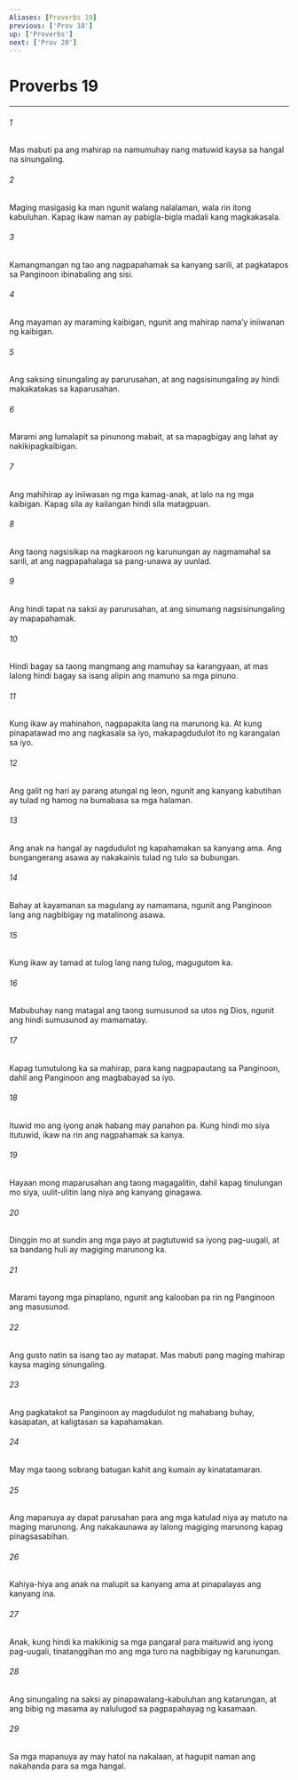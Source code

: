 ```yaml
---
Aliases: [Proverbs 19]
previous: ['Prov 18']
up: ['Proverbs']
next: ['Prov 20']
---
```

# Proverbs 19

***

###### 1
Mas mabuti pa ang mahirap na namumuhay nang matuwid kaysa sa hangal na sinungaling. 

###### 2
Maging masigasig ka man ngunit walang nalalaman, wala rin itong kabuluhan. Kapag ikaw naman ay pabigla-bigla madali kang magkakasala. 

###### 3
Kamangmangan ng tao ang nagpapahamak sa kanyang sarili, at pagkatapos sa Panginoon ibinabaling ang sisi. 

###### 4
Ang mayaman ay maraming kaibigan, ngunit ang mahirap namaʼy iniiwanan ng kaibigan. 

###### 5
Ang saksing sinungaling ay parurusahan, at ang nagsisinungaling ay hindi makakatakas sa kaparusahan. 

###### 6
Marami ang lumalapit sa pinunong mabait, at sa mapagbigay ang lahat ay nakikipagkaibigan. 

###### 7
Ang mahihirap ay iniiwasan ng mga kamag-anak, at lalo na ng mga kaibigan. Kapag sila ay kailangan hindi sila matagpuan. 

###### 8
Ang taong nagsisikap na magkaroon ng karunungan ay nagmamahal sa sarili, at ang nagpapahalaga sa pang-unawa ay uunlad. 

###### 9
Ang hindi tapat na saksi ay parurusahan, at ang sinumang nagsisinungaling ay mapapahamak. 

###### 10
Hindi bagay sa taong mangmang ang mamuhay sa karangyaan, at mas lalong hindi bagay sa isang alipin ang mamuno sa mga pinuno. 

###### 11
Kung ikaw ay mahinahon, nagpapakita lang na marunong ka. At kung pinapatawad mo ang nagkasala sa iyo, makapagdudulot ito ng karangalan sa iyo. 

###### 12
Ang galit ng hari ay parang atungal ng leon, ngunit ang kanyang kabutihan ay tulad ng hamog na bumabasa sa mga halaman. 

###### 13
Ang anak na hangal ay nagdudulot ng kapahamakan sa kanyang ama. Ang bungangerang asawa ay nakakainis tulad ng tulo sa bubungan. 

###### 14
Bahay at kayamanan sa magulang ay namamana, ngunit ang Panginoon lang ang nagbibigay ng matalinong asawa. 

###### 15
Kung ikaw ay tamad at tulog lang nang tulog, magugutom ka. 

###### 16
Mabubuhay nang matagal ang taong sumusunod sa utos ng Dios, ngunit ang hindi sumusunod ay mamamatay. 

###### 17
Kapag tumutulong ka sa mahirap, para kang nagpapautang sa Panginoon, dahil ang Panginoon ang magbabayad sa iyo. 

###### 18
Ituwid mo ang iyong anak habang may panahon pa. Kung hindi mo siya itutuwid, ikaw na rin ang nagpahamak sa kanya. 

###### 19
Hayaan mong maparusahan ang taong magagalitin, dahil kapag tinulungan mo siya, uulit-ulitin lang niya ang kanyang ginagawa. 

###### 20
Dinggin mo at sundin ang mga payo at pagtutuwid sa iyong pag-uugali, at sa bandang huli ay magiging marunong ka. 

###### 21
Marami tayong mga pinaplano, ngunit ang kalooban pa rin ng Panginoon ang masusunod. 

###### 22
Ang gusto natin sa isang tao ay matapat. Mas mabuti pang maging mahirap kaysa maging sinungaling. 

###### 23
Ang pagkatakot sa Panginoon ay magdudulot ng mahabang buhay, kasapatan, at kaligtasan sa kapahamakan. 

###### 24
May mga taong sobrang batugan kahit ang kumain ay kinatatamaran. 

###### 25
Ang mapanuya ay dapat parusahan para ang mga katulad niya ay matuto na maging marunong. Ang nakakaunawa ay lalong magiging marunong kapag pinagsasabihan. 

###### 26
Kahiya-hiya ang anak na malupit sa kanyang ama at pinapalayas ang kanyang ina. 

###### 27
Anak, kung hindi ka makikinig sa mga pangaral para maituwid ang iyong pag-uugali, tinatanggihan mo ang mga turo na nagbibigay ng karunungan. 

###### 28
Ang sinungaling na saksi ay pinapawalang-kabuluhan ang katarungan, at ang bibig ng masama ay nalulugod sa pagpapahayag ng kasamaan. 

###### 29
Sa mga mapanuya ay may hatol na nakalaan, at hagupit naman ang nakahanda para sa mga hangal.
